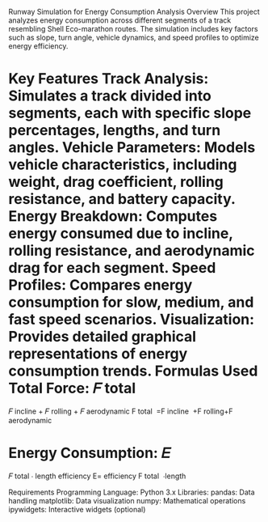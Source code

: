 Runway Simulation for Energy Consumption Analysis
Overview
This project analyzes energy consumption across different segments of a track resembling Shell Eco-marathon routes. The simulation includes key factors such as slope, turn angle, vehicle dynamics, and speed profiles to optimize energy efficiency.

Key Features
Track Analysis: Simulates a track divided into segments, each with specific slope percentages, lengths, and turn angles.
Vehicle Parameters: Models vehicle characteristics, including weight, drag coefficient, rolling resistance, and battery capacity.
Energy Breakdown: Computes energy consumed due to incline, rolling resistance, and aerodynamic drag for each segment.
Speed Profiles: Compares energy consumption for slow, medium, and fast speed scenarios.
Visualization: Provides detailed graphical representations of energy consumption trends.
Formulas Used
Total Force:
𝐹
total
=
𝐹
incline
+
𝐹
rolling
+
𝐹
aerodynamic
F 
total
​
 =F 
incline
​
 +F 
rolling
​
 +F 
aerodynamic
​
 
Energy Consumption:
𝐸
=
𝐹
total
⋅
length
efficiency
E= 
efficiency
F 
total
​
 ⋅length
​
 
Requirements
Programming Language: Python 3.x
Libraries:
pandas: Data handling
matplotlib: Data visualization
numpy: Mathematical operations
ipywidgets: Interactive widgets (optional)
